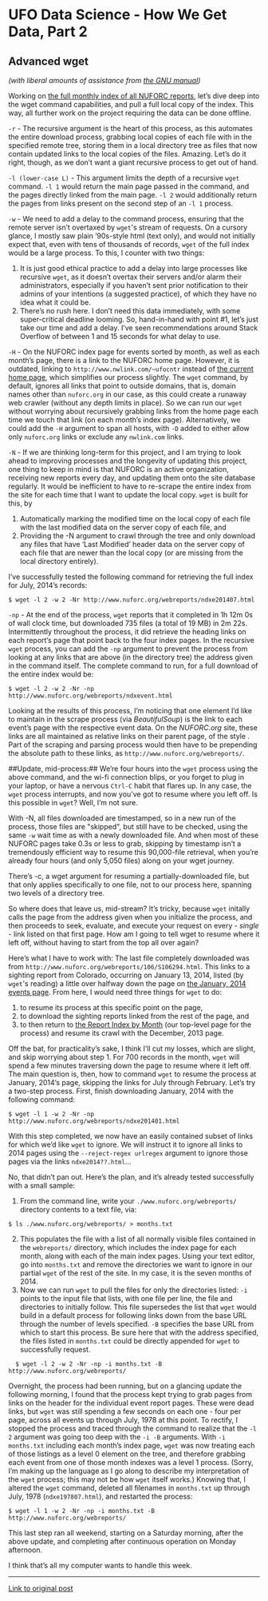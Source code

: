 # UFO Data Science - How We Get Data, Part 2

## Advanced wget
*(with liberal amounts of assistance from [the GNU manual](http://www.gnu.org/software/wget/manual/wget.html))*

Working on [the full monthly index of all NUFORC reports](http://www.nuforc.org/webreports/ndxevent.html), let’s dive deep into the wget command capabilities, and pull a full local copy of the index. This way, all further work on the project requiring the data can be done offline.

```-r``` - The recursive argument is the heart of this process, as this automates the entire download process, grabbing local copies of each file with in the specified remote tree, storing them in a local directory tree as files that now contain updated links to the local copies of the files. Amazing. Let’s do it right, though, as we don’t want a giant recursive process to get out of hand.

```-l (lower-case L)``` - This argument limits the depth of a recursive ```wget``` command. ```-l 1``` would return the main page passed in the command, and the pages directly linked from the main page. ```-l 2``` would additionally return the pages from links present on the second step of an ```-l 1``` process.

```-w``` - We need to add a delay to the command process, ensuring that the remote server isn’t overtaxed by ```wget```'s stream of requests. On a cursory glance, I mostly saw plain ’90s-style html (text only), and would not initially expect that, even with tens of thousands of records, ```wget``` of the full index would be a large process. To this, I counter with two things:

1. It is just good ethical practice to add a delay into large processes like recursive ```wget```, as it doesn’t overtax their servers and/or alarm their administrators, especially if you haven’t sent prior notification to their admins of your intentions (a suggested practice), of which they have no idea what it could be.
2. There’s no rush here. I don’t need this data immediately, with some super-critical deadline looming. So, hand-in-hand with point #1, let’s just take our time and add a delay. I’ve seen recommendations around Stack Overflow of between 1 and 15 seconds for what delay to use.

```-H``` - On the NUFORC index page for events sorted by month, as well as each month’s page, there is a link to the NUFORC home page. However, it is outdated, linking to ```http://www.nwlink.com/~ufocntr``` instead of [the current home page](http://www.nuforc.org/), which simplifies our process slightly. The ```wget``` command, by default, ignores all links that point to outside domains, that is, domain names other than ```nuforc.org``` in our case, as this could create a runaway web crawler (without any depth limits in place). So we can run our ```wget``` without worrying about recursively grabbing links from the home page each time we touch that link (on each month’s index page). Alternatively, we could add the ```-H``` argument to span all hosts, with ```-D``` added to either allow only ```nuforc.org``` links or exclude any ```nwlink.com``` links.

```-N``` - If we are thinking long-term for this project, and I am trying to look ahead to improving processes and the longevity of updating this project, one thing to keep in mind is that NUFORC is an active organization, receiving new reports every day, and updating them onto the site database regularly. It would be inefficient to have to re-scrape the entire index from the site for each time that I want to update the local copy. ```wget``` is built for this, by

1. Automatically marking the modified time on the local copy of each file with the last modified data on the server copy of each file, and
2. Providing the -N argument to crawl through the tree and only download any files that have ‘Last Modified’ header data on the server copy of each file that are newer than the local copy (or are missing from the local directory entirely).

I’ve successfully tested the following command for retrieving the full index for July, 2014’s records:

```
$ wget -l 2 -w 2 -Nr http://www.nuforc.org/webreports/ndxe201407.html
```

```-np``` - At the end of the process, ```wget``` reports that it completed in 1h 12m 0s of wall clock time, but downloaded 735 files (a total of 19 MB) in 2m 22s. Intermittently throughout the process, it did retrieve the heading links on each report’s page that point back to the four index pages. In the recursive ```wget``` process, you can add the ```-np``` argument to prevent the process from looking at any links that are above (in the directory tree) the address given in the command itself. The complete command to run, for a full download of the entire index would be:

```
$ wget -l 2 -w 2 -Nr -np http://www.nuforc.org/webreports/ndxevent.html
```

Looking at the results of this process, I’m noticing that one element I’d like to maintain in the scrape process (via *BeautifulSoup*) is the link to each event’s page with the respective event data. On the *NUFORC.org* site, these links are all maintained as relative links on their parent page, of the style . Part of the scraping and parsing process would then have to be prepending the absolute path to these links, as ```http://www.nuforc.org/webreports/```.

##Update, mid-process:##
We’re four hours into the ```wget``` process using the above command, and the wi-fi connection blips, or you forget to plug in your laptop, or have a nervous ```Ctrl-C``` habit that flares up. In any case, the ```wget``` process interrupts, and now you’ve got to resume where you left off. Is this possible in ```wget```? Well, I’m not sure.

With -N, all files downloaded are timestamped, so in a new run of the process, those files are "skipped", but still have to be checked, using the same ```-w``` wait time as with a newly downloaded file. And when most of these NUFORC pages take 0.3s or less to grab, skipping by timestamp isn’t a tremendously efficient way to resume this 90,000-file retrieval, when you’re already four hours (and only 5,050 files) along on your wget journey.

There’s -c, a wget argument for resuming a partially-downloaded file, but that only applies specifically to one file, not to our process here, spanning two levels of a directory tree.

So where does that leave us, mid-stream? It’s tricky, because ```wget``` initally calls the page from the address given when you initialize the process, and then proceeds to seek, evaluate, and execute your request on every - *single* - link listed on that first page. How am I going to tell wget to resume where it left off, without having to start from the top all over again?

Here’s what I have to work with:
The last file completely downloaded was from ```http://www.nuforc.org/webreports/106/S106294.html```. This links to a sighting report from Colorado, occurring on January 13, 2014, listed (by ```wget```'s reading) a little over halfway down the page on [the January, 2014 events page](http://www.nuforc.org/webreports/ndxe201401.html). From here, I would need three things for ```wget``` to do:

1. to resume its process at this specific point on the page,
2. to download the sighting reports linked from the rest of the page, and
3. to then return to [the Report Index by Month](http://www.nuforc.org/webreports/ndxevent.html) (our top-level page for the process) and resume its crawl with the December, 2013 page.

Off the bat, for practicality’s sake, I think I’ll cut my losses, which are slight, and skip worrying about step 1. For 700 records in the month, ```wget``` will spend a few minutes traversing down the page to resume where it left off. The main question is, then, how to command ```wget``` to resume the process at January, 2014’s page, skipping the links for July through February. Let’s try a two-step process. First, finish downloading January, 2014 with the following command:

```
$ wget -l 1 -w 2 -Nr -np http://www.nuforc.org/webreports/ndxe201401.html
```

With this step completed, we now have an easily contained subset of links for which we’d like ```wget``` to ignore. We will instruct it to ignore all links to 2014 pages using the ```--reject-regex urlregex``` argument to ignore those pages via the links ```ndxe2014??.html```...

No, that didn’t pan out. Here’s the plan, and it’s already tested successfully with a small sample:

1. From the command line, write your ```./www.nuforc.org/webreports/``` directory contents to a text file, via:

  ```
  $ ls ./www.nuforc.org/webreports/ > months.txt
  ```
  
2. This populates the file with a list of all normally visible files contained in the ```webreports/``` directory, which includes the index page for each month, along with each of the main index pages. Using your text editor, go into ```months.txt``` and remove the directories we want to ignore in our partial ```wget``` of the rest of the site. In my case, it is the seven months of 2014.
3. Now we can run ```wget``` to pull the files for only the directories listed:
```-i``` points to the input file that lists, with one file per line, the file and directories to initially follow. This file supersedes the list that ```wget``` would build in a default process for following links down from the base URL through the number of levels specified.
```-B``` specifies the base URL from which to start this process. Be sure here that with the address specified, the files listed in ```months.txt``` could be directly appended for ```wget``` to successfully request.

```
  $ wget -l 2 -w 2 -Nr -np -i months.txt -B http://www.nuforc.org/webreports/
```

Overnight, the process had been running, but on a glancing update the following morning, I found that the process kept trying to grab pages from links on the header for the individual event report pages. These were dead links, but ```wget``` was still spending a few seconds on each one - four per page, across all events up through July, 1978 at this point. To rectify, I stopped the process and traced through the command to realize that the ```-l 2``` argument was going too deep with the ```-i -B``` arguments. With ```-i months.txt``` including each month’s index page, ```wget``` was now treating each of those listings as a level 0 element on the tree, and therefore grabbing each event from one of those month indexes was a level 1 process. (Sorry, I’m making up the language as I go along to describe my interpretation of the ```wget``` process; this may not be how ```wget``` itself works.) Knowing that, I altered the ```wget``` command, deleted all filenames in ```months.txt``` up through July, 1978 (```ndxe197807.html```), and restarted the process:

```
$ wget -l 1 -w 2 -Nr -np -i months.txt -B http://www.nuforc.org/webreports/
```

This last step ran all weekend, starting on a Saturday morning, after the above update, and completing after continuous operation on Monday afternoon.

I think that’s all my computer wants to handle this week.

----
[Link to original post](http://scotterenaissance.tumblr.com/post/93524577748/ufo-data-science-how-we-get-data-part-2)
